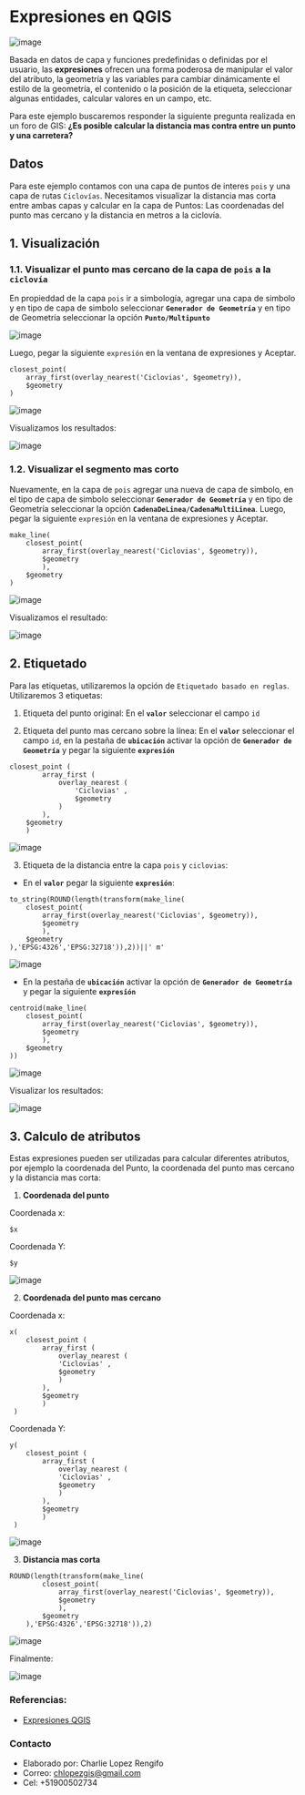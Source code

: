 # Expresiones en QGIS

![image](https://user-images.githubusercontent.com/88239150/207866370-0f133589-22bf-4879-b287-d6ce4364e801.png)

Basada en datos de capa y funciones predefinidas o definidas por el usuario, las **expresiones** ofrecen una forma poderosa de manipular el valor del atributo, la geometría y las variables para cambiar dinámicamente el estilo de la geometría, el contenido o la posición de la etiqueta, seleccionar algunas entidades, calcular valores en un campo, etc.

Para este ejemplo buscaremos responder la siguiente pregunta realizada en un foro de GIS: **¿Es posible calcular la distancia mas contra entre un punto y una carretera?**

## Datos

Para este ejemplo contamos con una capa de puntos de interes `pois` y una capa de rutas `Ciclovías`. Necesitamos visualizar la distancia mas corta entre ambas capas y calcular en la capa de Puntos: Las coordenadas del punto mas cercano y la distancia en metros a la ciclovía.

## 1. Visualización

### 1.1. Visualizar el punto mas cercano de la capa de `pois` a la `ciclovía`

En propieddad de la capa `pois` ir a simbología, agregar una capa de simbolo y en tipo de capa de simbolo seleccionar **`Generador de Geometría`** y en tipo de Geometría seleccionar la opción **`Punto/Multipunto`**

![image](https://user-images.githubusercontent.com/88239150/207869085-98665583-24dc-4420-8f0c-8a255b8e8a77.png)

Luego, pegar la siguiente `expresión` en la ventana de expresiones y Aceptar.

```
closest_point(
	array_first(overlay_nearest('Ciclovias', $geometry)), 
	$geometry
)
```

![image](https://user-images.githubusercontent.com/88239150/207869663-9672d7d9-c5c8-41f9-a01c-4e9e4b6f2ce7.png)

Visualizamos los resultados:

![image](https://user-images.githubusercontent.com/88239150/207870306-0eb04648-a939-43b8-a27b-f62a9fd278a5.png)


### 1.2. Visualizar el segmento mas corto

Nuevamente, en la capa de `pois` agregar una nueva de capa de simbolo, en el tipo de capa de simbolo seleccionar **`Generador de Geometría`** y en tipo de Geometría seleccionar la opción **`CadenaDeLinea/CadenaMultiLinea`**. Luego, pegar la siguiente `expresión` en la ventana de expresiones y Aceptar.

```
make_line(
	closest_point(
		array_first(overlay_nearest('Ciclovias', $geometry)), 
		$geometry
		),
	$geometry
)
```

![image](https://user-images.githubusercontent.com/88239150/207870999-6bbd662d-a35a-4cc2-ba39-d382ef24d49e.png)

Visualizamos el resultado:

![image](https://user-images.githubusercontent.com/88239150/207871246-07de4d7f-00a3-4a3a-b3c3-a753e877ca3d.png)


## 2. Etiquetado

Para las etiquetas, utilizaremos la opción de `Etiquetado basado en reglas`. Utilizaremos 3 etiquetas:

1. Etiqueta del punto original: En el **`valor`** seleccionar el campo `id`


2. Etiqueta del punto mas cercano sobre la línea: En el **`valor`** seleccionar el campo `id`, en la pestaña de **`ubicación`** activar la opción de **`Generador de Geometría`** y pegar la siguiente **`expresión`**

```
closest_point (
        array_first (
            overlay_nearest (
                'Ciclovias' , 
                $geometry
            )
        ), 
    $geometry
    )
```

![image](https://user-images.githubusercontent.com/88239150/207872555-7fe43dc6-266f-40b3-88ec-1fbca6c23e90.png)

3. Etiqueta de la distancia entre la capa `pois` y `ciclovias`:

 * En el **`valor`** pegar la siguiente **`expresión`**:

```
to_string(ROUND(length(transform(make_line(
	closest_point(
		array_first(overlay_nearest('Ciclovias', $geometry)), 
		$geometry
		),
	$geometry
),'EPSG:4326','EPSG:32718')),2))||' m'
```

![image](https://user-images.githubusercontent.com/88239150/207873274-de0e734f-21c7-4223-9c68-e2afbec08141.png)

* En la pestaña de **`ubicación`** activar la opción de **`Generador de Geometría`** y pegar la siguiente **`expresión`**
	
```
centroid(make_line(
	closest_point(
		array_first(overlay_nearest('Ciclovias', $geometry)), 
		$geometry
		),
	$geometry
))
```
	
![image](https://user-images.githubusercontent.com/88239150/207873811-4411c42e-d3a9-45ff-9f11-8b202b0c647d.png)

Visualizar los resultados:

![image](https://user-images.githubusercontent.com/88239150/207874145-ba4771d8-1f57-4a12-b22a-17e1dbf2b22b.png)

## 3. Calculo de atributos

Estas expresiones pueden ser utilizadas para calcular diferentes atributos, por ejemplo la coordenada del Punto, la coordenada del punto mas cercano y la distancia mas corta:

1. **Coordenada del punto**

Coordenada x:

```
$x
```

Coordenada Y:

```
$y
```

![image](https://user-images.githubusercontent.com/88239150/207875505-b963b755-cc3a-4ebc-8897-8119ae02ec30.png)


2. **Coordenada del punto mas cercano**

Coordenada x:

```
x(
	closest_point (
		array_first (
		    overlay_nearest (
			'Ciclovias' , 
			$geometry
		    )
		), 
	    $geometry
	    )
 )
```

Coordenada Y:

```
y(
	closest_point (
		array_first (
		    overlay_nearest (
			'Ciclovias' , 
			$geometry
		    )
		), 
	    $geometry
	    )
 )
```

![image](https://user-images.githubusercontent.com/88239150/207875634-7758aabd-aab3-4a69-9014-c6a8b0711e64.png)


3. **Distancia mas corta**

```
ROUND(length(transform(make_line(
		closest_point(
			array_first(overlay_nearest('Ciclovias', $geometry)), 
			$geometry
			),
		$geometry
	),'EPSG:4326','EPSG:32718')),2)
```

![image](https://user-images.githubusercontent.com/88239150/207875842-0b8433a6-aa01-40bf-8aed-1c24776fdd60.png)

Finalmente:

![image](https://user-images.githubusercontent.com/88239150/207876017-dc98de3f-c1f3-4ad6-9b32-97ddf437ab09.png)

### Referencias:

* [Expresiones QGIS](https://docs.qgis.org/3.10/es/docs/user_manual/working_with_vector/expression.html)

### Contacto

* Elaborado por: Charlie Lopez Rengifo
* Correo: chlopezgis@gmail.com
* Cel: +51900502734
